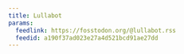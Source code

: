 ```yaml
---
title: Lullabot
params:
  feedlink: https://fosstodon.org/@lullabot.rss
  feedid: a190f37ad023e27a4d521bcd91ae27dd
---
```

